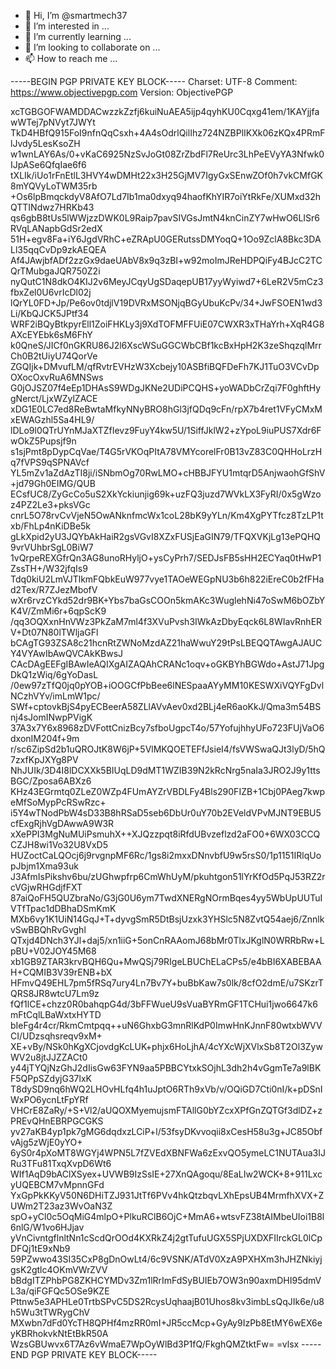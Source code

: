- 👋 Hi, I’m @smartmech37
- 👀 I’m interested in ...
- 🌱 I’m currently learning ...
- 💞️ I’m looking to collaborate on ...
- 📫 How to reach me ...

<!---
smartmech37/smartmech37 is a ✨ special ✨ repository because its `README.md` (this file) appears on your GitHub profile.
You can click the Preview link to take a look at your changes.
--->
-----BEGIN PGP PRIVATE KEY BLOCK-----
Charset: UTF-8
Comment: https://www.objectivepgp.com
Version: ObjectivePGP

xcTGBGOFWAMDDACwzzkZzfj6kuiNuAEA5ijp4qyhKU0Cqxg41em/1KAYjjfawWTej7pNVyt7JWYt
TkD4HBfQ915FoI9nfnQqCsxh+4A4sOdrlQilIhz724NZBPlIKXk06zKQx4PRmFlJvdy5LesKsoZH
w1wnLAY6As/0+vKaC6925NzSvJoGt08ZrZbdFl7ReUrc3LhPeEVyYA3Nfwk0IJpASe6QfqIae6f6
tXLIk/iUo1rFnEtlL3HVY4wDMHt22x3H25GjMV7IgyGxSEnwZOf0h7vkCMfGK8mYQVyLoTWM35rb
+Os6lpBmqckdyV8AfO7Ld7Ib1ma0dxyq94haofKhYIR7oiYtRkFe/XUMxd32hQTTINdwz7HRKb43
qs6gbB8tUs5lWWjzzDWK0L9Raip7pavSIVGsJmtN4knCinZY7wHwO6LISr6RVqLANapbGdSr2edX
51H+egv8Fa+iY6JgdVRhC+eZRApU0GERutssDMYoqQ+1Oo9ZclA8Bkc3DALl35qqCvDp9zkAEQEA
Af4JAwjbfADf2zzGx9daeUAbV8x9q3zBI+w92moImJReHDPQiFy4BJcC2TCQrTMubgaJQR750Z2i
nyQutC1N8dkO4KIJ2v6MeyJCqyUgSDaqepUB17yyWyiwd7+6LeR2V5mCz3fbxZel0U6vrIcDl02j
lQrYL0FD+Jp/Pe6ov0tdjlV19DVRxMSONjqBGyUbuKcPv/34+JwFSOEN1wd3Li/KbQJCK5JPtf34
WRF2iBQyBtkpyrEll1ZoiFHKLy3j9XdTOFMFFUiE07CWXR3xTHaYrh+XqR4G8AXcEYEbk6sM6FhY
k0QneS/JICf0nGKRU86J2l6XscWSuGGCWbCBf1kcBxHpH2K3zeShqzqlMrrCh0B2tUiyU74QorVe
ZGQIjk+DMvufLM/qfRvtrEVHzW3Xcbejy10ASBfiBQFDeFh7KJ1TuO3VCvDpOXocOxvRuA6MNSws
G0jOJSZ07f4eEp1DHAsS9WDgJKNe2UDiPCQHS+yoWADbCrZqi7F0ghftHygNerct/LjxWZylZACE
xDG1E0LC7ed8ReBwtaMfkyNNyBRO8hGl3jfQDq9cFn/rpX7b4ret1VFyCMxMxEWAGzhl5Sa4HL9/
lDLo9l0QTrUYnMJaXTZfIevz9FuyY4kw5U/1SiffJklW2+zYpoL9iuPUS7Xdr6FwOkZ5Pupsjf9n
s1sjPmt8pDypCqVae/T4G5rVKOqPItA78VMYcorelFr0B13vZ83C0QHHoLrzHq7fVPS9qSPNAVcf
YL5mZv1aZdAzTI8ji/iSNbmOg70RwLMO+cHBBJFYU1mtqrD5AnjwaohGfShV+jd79Gh0EIMG/QUB
ECsfUC8/ZyGcCo5uS2XkYckiunjig69k+uzFQ3juzd7WVkLX3FyRI/0x5gWzoz4PZ2Le3+pksVGc
cnrL5O78rvCvVjeN5OwANknfmcWx1coL28bK9yYLn/Km4XgPYTfcz8TzLP1txb/FhLp4nKiDBe5k
gLkXpid2yU3JQYbAkHaiR2gsVGvI8XZxFUSjEaGIN79/TFQXVKjLg13ePQHQ9vrVUhbrSgL0BiW7
1vQrpeREXGfrQn3AG8unoRHyljO+ysCyPrh7/SEDJsFB5sHH2ECYaq0tHwP1ZssTH+/W32jfqIs9
Tdq0kiU2LmVJTlkmFQbkEuW977vye1TAOeWEGpNU3b6h822iEreC0b2fFHad2Tex/R7ZJezMbofV
wXr6rvzCYkd52dr9BK+Ybs7baGsCOOn5kmAKc3WuglehNi47oSwM6bOZbYK4V/ZmMi6r+6qpScK9
/qq3OQXxnHnVWz3PkZaM7ml4f3XVuPvsh3IWkAzDbyEqck6L8WIavRnhERV+Dt07N80lTWljaGFl
bCAgTG93ZSA8c21hcnRtZWNoMzdAZ21haWwuY29tPsLBEQQTAwgAJAUCY4VYAwIbAwQVCAkKBwsJ
CAcDAgEEFgIBAwIeAQIXgAIZAQAhCRANc1oqv+oGKBYhBGWdo+AstJ71JpgDkQ1zWiq/6gYoDasL
/0ew97zTfQ0jq0pYOB+iOOGCfPbBee6lNESpaaAYyMM10KESWXiVQYFgDvlNCzhVYv/imLmW1pc/
SWf+cptovkBjS4pyECBeerA58ZLlAVvAev0xd2BLj4eR6aoKkJ/Qma3m54BSnj4sJomINwpPVigK
37A3x7Y6x8968zDVFottCnizBcy7sfboUgpcT4o/57YofujhhyUFo723FUjVaO6dxonIM204f+9m
r/sc6ZipSd2b1uQROJtK8W6jP+5VlMKQOETEFfJsieI4/fsVWSwaQJt3lyD/5hQ7zxfKpJXYg8PV
NhJUIk/3D4I8lDCXXk5BIUqLD9dMT1WZIB39N2kRcNrg5naIa3JRO2J9y1ttsBGC/Zposa6ABXz6
KHz43EGrmtq0ZLeZ0WZp4FUmAYZrVBDLFy4Bls290FIZB+1Cbj0PAeg7kwpeMfSoMypPcRSwRzc+
i5Y4wTNodPbW4sD33B8hRSaD5seb6DbUr0uY70b2EVeldVPvMJNT9EBU5cfExgRjhVgDAwwA9W3R
xXePPI3MgNuMUiPsmuhX++XJQzzpqt8iRfdUBvzeflzd2aFO0+6WX03CCQCZJH8wi1Vo32U8VxD5
HUZoctCaLQOcj6j9rvgnpMF6Rc/1gs8i2mxxDNnvbfU9w5rsS0/1p1151IRlqUopJbjm1Xma93uk
J3AfmIsPikshv6bu/zUGhwpfrp6CmWhUyM/pkuhtgon51lYrKfOd5PqJ53RZ2rcVGjwRHGdjfFXT
87aiQoFH5QUZbraNo/G3jG0U6ym7TwdXNERgNOrmBqes4yy5WbUpUUTuIVTfTpac1dDBhaDSmKmK
MXb6vy1K1UiN14GqJ+T+dyvgSmR5DtBsjUzxk3YHSlc5N8ZvtQ54aej6/ZnnlkvSwBBQhRvGvghl
QTxjd4DNch3YJl+daj5/xn1iiG+5onCnRAAomJ68bMr0TlxJKglN0WRRbRw+LpBU+V02JOY45M68
xb1GB9ZTAR3krvBQH6Qu+MwQSj79RIgeLBUChELaCPs5/e4bBI6XABEBAAH+CQMIB3V39rENB+bX
HFmvQ49EHL7pm5fRSq7ury4Ln7Bv7Y+buBbKaw7s0lk/8cfO2dmE/u7SKzrTQRS8JR8wtcU7Lm9z
fQf1lCE+chzz0R0bahqpG4d/3bFFWueU9sVuaBYRmGF1TCHui1jwo6647k6mFtCqlLBaWxtxHYTD
bIeFg4r4cr/RkmCmtpqq++uN6GhxbG3mnRlKdP0ImwHnKJnnF80wtxbWVVCI/UDzsqhsreqv9xM+
XE+vBy/NSk0hKgXCjovdgKcLUK+phjx6HoLjhA/4cYXcWjXVlxSb8T2Ol3ZywWV2u8jtJJZZACt0
y44jTYQjNzGhJ2dIisGw63FYN9aa5PBBCYtxkSOjhL3dh2h4vGgmTe7a9lBKF5QPpSZdyjG37lxK
T8dySD9nq6hWQ2LHOvHLfq4h1uJptO6RTh9xVb/v/OQiGD7Cti0nI/k+pDSnIWxPO6ycnLtFpYRf
VHCrE8ZaRy/+S+Vl2/aUQOXMyemujsmFTAllG0bYZcxXPfGnZQTGf3dlDZ+zPREvQHnEBRPGCGKS
yv27aKB4yp1pk7gMG6dqdxzLCiP+l/53fsyDKvvoqii8xCesH58u3g+JC85ObfvAjg5zWjE0yYO+
6yS0r4pXoMT8WGYj4WPN5L7fZVEdXBNFWa6zExvQO5ymeLC1NUTAua3IJRu3TFu81TxqXvpD6Wt6
WIf1AqD9bAClXSyex+UVWB9IzSsIE+27XnQAgoqu/8EaLIw2WCK+8+911LxcyUQEBCM7vMpnnGFd
YxGpPkKKyV50N6DHiTZJ931JtTf6PVv4hkQtzbqvLXhEpsUB4MrmfhXVX+ZUWm2T23az3WvOaN3Z
spO+yCl0c5OqMiG4mlpO+PlkuRClB6OjC+MmA6+wtsvFZ38tAIMbeUIoi1B8l6nlG/W1vo6HJjav
yVnCivntgflnltNn1cScdQrOOd4KXRkZ4j2gtTufuUGX5SPjUXDXFIIrckGL0lCpDFQj1tE9xNb9
59PZwwo43SI35CxP8gDnOwLt4/6c9VSNK/ATdV0XzA9PXHXm3hJHZNkiyjgsK2gtlc4OKmVWrZVV
bBdgITZPhbPG8ZKHCYMDv3Zm1lRrImFdSyBUIEb7OW3n90axmDHI95dmVL3a/qiFGFQc5OSe9KZE
Pttnw5e3APHLe0TrtbSPvC5DS2RcysUqhaajB01Uhos8kv3imbLsQqJIk6e/u8h5Wu3tTWRygChV
MXwbn7dFd0YcTH8QPHf4mzRR0mI+JR5ccMcp+GyAy9IzPb8EtMY6wEX6eyKBRhokvkNtEtBkR50A
WzsGBUwvx6T7Az6vWmaE7WpOyWlBd3P1fQ/FkghQMZtktFw=
=vlsx
-----END PGP PRIVATE KEY BLOCK-----
